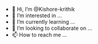 - 👋 Hi, I’m @Kishore-krithik
- 👀 I’m interested in ...
- 🌱 I’m currently learning ...
- 💞️ I’m looking to collaborate on ...
- 📫 How to reach me ...

<!---
Kishore-krithik/Kishore-krithik is a ✨ special ✨ repository because its `README.md` (this file) appears on your GitHub profile.
You can click the Preview link to take a look at your changes.
--->
